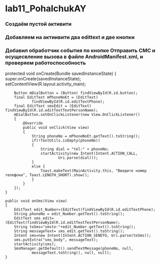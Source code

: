 # lab11_PohalchukAY

### Создаём пустой активити

### Добавляем на актиивити два edittext и две кнопки 

### Добавил обработчик события по кнопке Отправить СМС и осущесвление вызова в файле AndroidManifest.xml, и проверяем работоспособность 

protected void onCreate(Bundle savedInstanceState) {
        super.onCreate(savedInstanceState);
        setContentView(R.layout.activity_main);

        Button mDialButton = (Button) findViewById(R.id.button);
        final EditText mPhoneNoEt = (EditText)
                findViewById(R.id.editTextPhone);
        final EditText smsEdit = (EditText) findViewById(R.id.editTextTextPersonName);
        mDialButton.setOnClickListener(new View.OnClickListener()
        {
            @Override
            public void onClick(View view)
            {
                String phoneNo = mPhoneNoEt.getText().toString();
                if(!TextUtils.isEmpty(phoneNo))
                {
                    String dial = "tel:" + phoneNo;
                    startActivity(new Intent(Intent.ACTION_CALL,
                            Uri.parse(dial)));
                }
                else {
                    Toast.makeText(MainActivity.this, "Введите номер телефона", Toast.LENGTH_SHORT).show();
                }
            }
        });
    }

    public void onSms(View view)
    {
        EditText edit_Number=(EditText)findViewById(R.id.editTextPhone);
        String phoneNo = edit_Number.getText().toString();
        EditText sms_edit=(EditText)findViewById(R.id.editTextTextPersonName);
        String toSms="smsto:"+edit_Number.getText().toString();
        String messageText= sms_edit.getText().toString();
        Intent sms=new Intent(Intent.ACTION_SENDTO, Uri.parse(toSms));
        sms.putExtra("sms_body", messageText);
        startActivity(sms);
        SmsManager.getDefault().sendTextMessage(phoneNo, null,
                messageText.toString(), null, null);
    }



